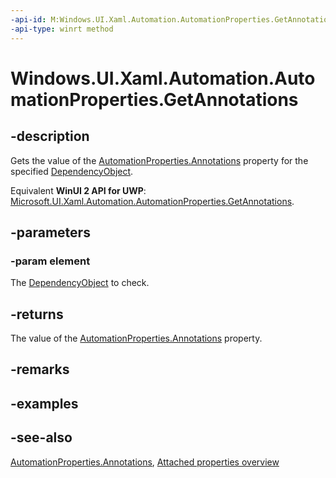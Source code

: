 ```yaml
---
-api-id: M:Windows.UI.Xaml.Automation.AutomationProperties.GetAnnotations(Windows.UI.Xaml.DependencyObject)
-api-type: winrt method
---
```


<!-- Method syntax
public Windows.Foundation.Collections.IVector<Windows.UI.Xaml.Automation.AutomationAnnotation> GetAnnotations(Windows.UI.Xaml.DependencyObject element)
-->

# Windows.UI.Xaml.Automation.AutomationProperties.GetAnnotations

## -description

Gets the value of the [AutomationProperties.Annotations](automationproperties_annotationsproperty.md) property for the specified [DependencyObject](../windows.ui.xaml/dependencyobject.md).

Equivalent **WinUI 2 API for UWP**: [Microsoft.UI.Xaml.Automation.AutomationProperties.GetAnnotations](/windows/winui/api/microsoft.ui.xaml.automation.automationproperties.getannotations).

## -parameters

### -param element

The [DependencyObject](../windows.ui.xaml/dependencyobject.md) to check.

## -returns

The value of the [AutomationProperties.Annotations](automationproperties_annotationsproperty.md) property.

## -remarks

## -examples

## -see-also

[AutomationProperties.Annotations](automationproperties_annotationsproperty.md), [Attached properties overview](/windows/uwp/xaml-platform/attached-properties-overview)
